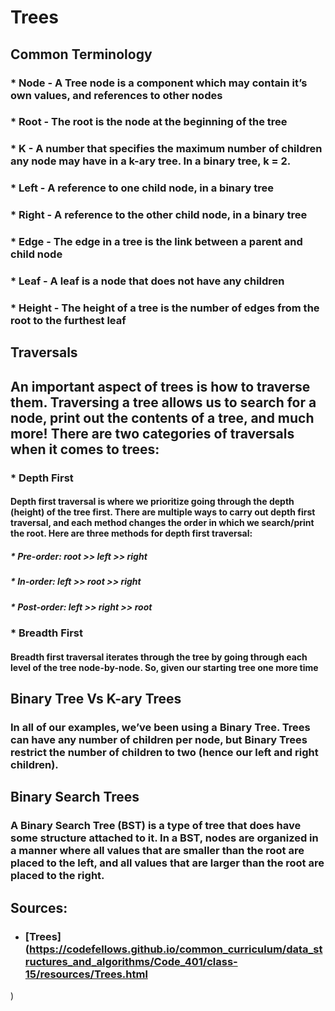 # Trees


## Common Terminology
### * Node - A Tree node is a component which may contain it’s own values, and references to other nodes
### * Root - The root is the node at the beginning of the tree
### * K - A number that specifies the maximum number of children any node may have in a k-ary tree. In a binary tree, k = 2.
### * Left - A reference to one child node, in a binary tree
### * Right - A reference to the other child node, in a binary tree
### * Edge - The edge in a tree is the link between a parent and child node
### * Leaf - A leaf is a node that does not have any children
### * Height - The height of a tree is the number of edges from the root to the furthest leaf
## Traversals
## An important aspect of trees is how to traverse them. Traversing a tree allows us to search for a node, print out the contents of a tree, and much more! There are two categories of traversals when it comes to trees:

### * Depth First
#### Depth first traversal is where we prioritize going through the depth (height) of the tree first. There are multiple ways to carry out depth first traversal, and each method changes the order in which we search/print the root. Here are three methods for depth first traversal:

##### * Pre-order: root >> left >> right
##### * In-order: left >> root >> right
##### * Post-order: left >> right >> root

### * Breadth First
#### Breadth first traversal iterates through the tree by going through each level of the tree node-by-node. So, given our starting tree one more time

## Binary Tree Vs K-ary Trees
### In all of our examples, we’ve been using a Binary Tree. Trees can have any number of children per node, but Binary Trees restrict the number of children to two (hence our left and right children).

## Binary Search Trees
### A Binary Search Tree (BST) is a type of tree that does have some structure attached to it. In a BST, nodes are organized in a manner where all values that are smaller than the root are placed to the left, and all values that are larger than the root are placed to the right.

## Sources:
- ### [Trees](https://codefellows.github.io/common_curriculum/data_structures_and_algorithms/Code_401/class-15/resources/Trees.html
)
